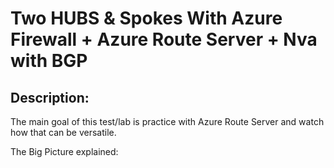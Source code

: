 
# Two HUBS & Spokes With Azure Firewall + Azure Route Server + Nva with BGP
## Description:

The main goal of this test/lab is practice with Azure Route Server and watch how that can be versatile. 

The Big Picture explained: 















